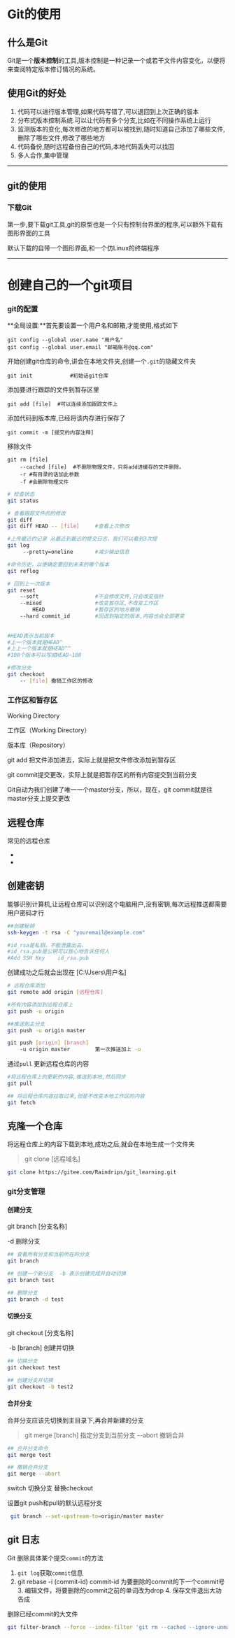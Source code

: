 # Git的使用

## 什么是Git

Git是一个**版本控制**的工具,版本控制是一种记录一个或若干文件内容变化，以便将来查阅特定版本修订情况的系统。

## 使用Git的好处

1. 代码可以进行版本管理,如果代码写错了,可以退回到上次正确的版本
2. 分布式版本控制系统.可以让代码有多个分支,比如在不同操作系统上运行
3. 监测版本的变化,每次修改的地方都可以被找到,随时知道自己添加了哪些文件,删除了哪些文件,修改了哪些地方
4. 代码备份,随时远程备份自己的代码,本地代码丢失可以找回
5. 多人合作,集中管理

--------------------------------------------------------------------------------
[git官方网站]:https://git-scm.com/



## git的使用

### 下载Git

 第一步,要下载git工具,git的原型也是一个只有控制台界面的程序,可以额外下载有图形界面的工具

默认下载的自带一个图形界面,和一个仿Linux的终端程序

-----------------------------------------------

[git下载地址]:https://git-scm.com/downloads



# 创建自己的一个git项目

### git的配置

**全局设置:**首先要设置一个用户名和邮箱,才能使用,格式如下

```shell
git config --global user.name "用户名"
git config --global user.email "邮箱账号@qq.com"
```

开始创建git仓库的命令,讲会在本地文件夹,创建一个`.git`的隐藏文件夹

```shell
git init			#初始话git仓库
```

添加要进行跟踪的文件到暂存区里

```shell
git add [file]	#可以连续添加跟踪文件上
```

添加代码到版本库,已经将该内存进行保存了

```shell
git commit -m [提交的内容注释]
```

移除文件

```shell
git rm [file] 
	--cached [file]  #不删除物理文件，只将add进缓存的文件删除。
	-r #有目录的话加此参数
	-f #会删除物理文件
```



```sh
# 检查状态
git status

# 查看跟踪文件的的修改
git diff
git diff HEAD -- [file]		#查看上次修改
```



```sh
#上传最近的记录 从最近到最远的提交日志，我们可以看到3次提
git log
	 --pretty=oneline		#减少输出信息

#命令历史，以便确定要回到未来的哪个版本
git reflog	 

# 回到上一次版本
git reset				 
	--soft  				#不会修改文件,只会改变指针
	--mixed  				#改变暂存区,不改变工作区
		HEAD				#暂存区的地方撤销	
	--hard commit_id		#回退到指定的版本,内容也会全部更变
	
	
#HEAD表示当前版本
#上一个版本就是HEAD^
#上上一个版本就是HEAD^^
#100个版本可以写成HEAD~100
```

```sh
#修改分支
git checkout
	-- [file] 撤销工作区的修改	
```


### 工作区和暂存区			

Working Directory


工作区（Working Directory）

版本库（Repository）

git add 把文件添加进去，实际上就是把文件修改添加到暂存区

git commit提交更改，实际上就是把暂存区的所有内容提交到当前分支

Git自动为我们创建了唯一一个master分支，所以，现在，git commit就是往master分支上提交更改

## 远程仓库

常见的远程仓库

+ [码云]: https://gitee.com/

+ [github]: https://github.com/

  

## 创建密钥

能够识别计算机,让远程仓库可以识别这个电脑用户,没有密钥,每次远程推送都需要用户密码才行

```sh
##创建秘钥
ssh-keygen -t rsa -C "youremail@example.com"

#id_rsa是私钥，不能泄露出去，
#id_rsa.pub是公钥可以放心地告诉任何人
#Add SSH Key	id_rsa.pub
```

创建成功之后就会出现在 [C:\Users\用户名]

```sh
# 远程仓库添加
git remote add origin [远程仓库]

#所有内容添加到远程仓库上
git push -u origin

##推送到主分支
git push -u origin master

git push [origin] [branch]
	-u origin master		第一次推送加上 -u	
```

通过`pull` 更新远程仓库的内容

```sh
#将远程仓库上的更新的内容,推送到本地,然后同步
git pull 

## 将远程仓库内容拉取过来,但是不改变本地工作区的内容
git fetch
```



## 克隆一个仓库

将远程仓库上的内容下载到本地,成功之后,就会在本地生成一个文件夹

> git clone [远程域名]

```sh
git clone https://gitee.com/Raindrips/git_learning.git
```

### git分支管理

#### 创建分支

git branch [分支名称]

 -d <name>  删除分支

```sh
## 查看所有分支和当前所在的分支
git branch

## 创建一个新分支  -b 表示创建完成并自动切换
git branch test

## 删除分支
git branch -d test
```

#### 切换分支

git checkout [分支名称]

​	-b [branch]		创建并切换

```sh
## 切换分支
git checkout test

## 创建分支并切换
git checkout -b test2
```

#### 合并分支

合并分支应该先切换到主目录下,再合并新建的分支

> git merge [branch]		 指定分支到当前分支
> --abort 		撤销合并

```sh
## 合并分支命令
git merge test

## 撤销合并分支
git merge --abort
```

 switch  切换分支  替换checkout

 设置git push和pull的默认远程分支

```sh
 git branch --set-upstream-to=origin/master master
```

## git 日志

Git 删除具体某个提交`commit`的方法

1. `git log`获取`commit`信息 
2. git rebase -i (commit-id) 
   commit-id 为要删除的commit的下一个commit号 
   3. 编辑文件，将要删除的commit之前的单词改为drop 
   4. 保存文件退出大功告成 

删除已经commit的大文件

```bash
git filter-branch --force --index-filter 'git rm --cached --ignore-unmatch *.gz' --prune-empty --tag-name-filter cat -- --all
```